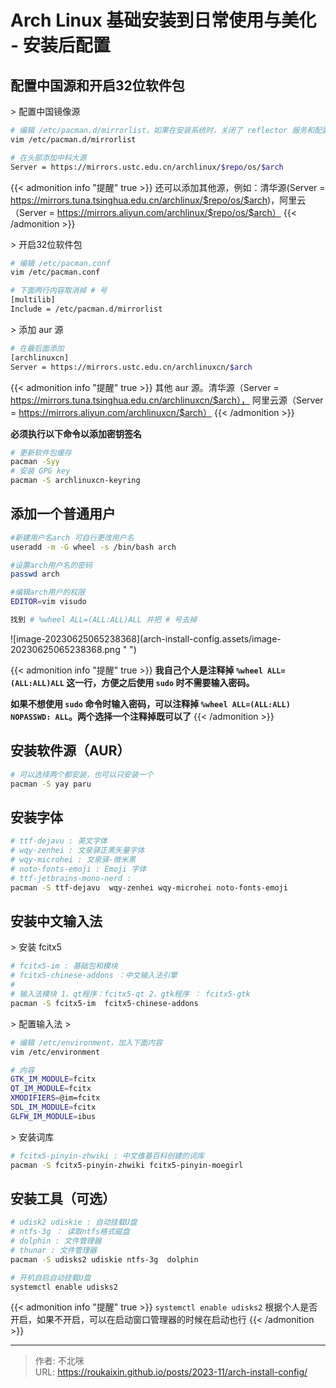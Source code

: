 # Arch Linux 基础安装到日常使用与美化 - 安装后配置



## 配置中国源和开启32位软件包

&gt; 配置中国镜像源
```bash
# 编辑 /etc/pacman.d/mirrorlist，如果在安装系统时，关闭了 reflector 服务和配置了 mirrorlist，那么这个可以不用改，为了保险起见，还是需要看一下和安装的时候有没有区别。
vim /etc/pacman.d/mirrorlist

# 在头部添加中科大源
Server = https://mirrors.ustc.edu.cn/archlinux/$repo/os/$arch
```

{{&lt; admonition info &#34;提醒&#34; true &gt;}}
还可以添加其他源，例如：清华源(Server = https://mirrors.tuna.tsinghua.edu.cn/archlinux/$repo/os/$arch)，阿里云（Server = https://mirrors.aliyun.com/archlinux/$repo/os/$arch）
{{&lt; /admonition &gt;}}

&gt; 开启32位软件包
```bash
# 编辑 /etc/pacman.conf 
vim /etc/pacman.conf

# 下面两行内容取消掉 # 号
[multilib]
Include = /etc/pacman.d/mirrorlist
```

&gt; 添加 aur 源
```bash
# 在最后面添加
[archlinuxcn]
Server = https://mirrors.ustc.edu.cn/archlinuxcn/$arch
```

{{&lt; admonition info &#34;提醒&#34; true &gt;}}
其他 aur 源。清华源（Server = https://mirrors.tuna.tsinghua.edu.cn/archlinuxcn/$arch），
阿里云源（Server = https://mirrors.aliyun.com/archlinuxcn/$arch）
{{&lt; /admonition &gt;}}

**必须执行以下命令以添加密钥签名**

```bash
# 更新软件包缓存
pacman -Syy
# 安装 GPG key
pacman -S archlinuxcn-keyring 
```



## 添加一个普通用户

```bash
#新建用户名arch 可自行更改用户名
useradd -m -G wheel -s /bin/bash arch

#设置arch用户名的密码
passwd arch

#编辑arch用户的权限
EDITOR=vim visudo

找到 # %wheel ALL=(ALL:ALL)ALL 并把 # 号去掉
```

![image-20230625065238368](arch-install-config.assets/image-20230625065238368.png &#34; &#34;)


{{&lt; admonition info &#34;提醒&#34; true &gt;}}
**我自己个人是注释掉 `%wheel ALL=(ALL:ALL)ALL` 这一行，方便之后使用 `sudo` 时不需要输入密码。**

**如果不想使用 `sudo` 命令时输入密码，可以注释掉 `%wheel ALL=(ALL:ALL) NOPASSWD: ALL`。两个选择一个注释掉既可以了**
{{&lt; /admonition &gt;}}


## 安装软件源（AUR）

```bash
# 可以选择两个都安装，也可以只安装一个
pacman -S yay paru
```



## 安装字体

```bash
# ttf-dejavu : 英文字体
# wqy-zenhei : 文泉驿正黑矢量字体
# wqy-microhei : 文泉驿-微米黑
# noto-fonts-emoji : Emoji 字体
# ttf-jetbrains-mono-nerd :
pacman -S ttf-dejavu  wqy-zenhei wqy-microhei noto-fonts-emoji
```



## 安装中文输入法

&gt; 安装 fcitx5

```bash
# fcitx5-im : 基础包和模块
# fcitx5-chinese-addons ：中文输入法引擎
# 
# 输入法模块 1、qt程序：fcitx5-qt 2、gtk程序 ： fcitx5-gtk
pacman -S fcitx5-im  fcitx5-chinese-addons
```

&gt; 配置输入法
&gt;

```bash
# 编辑 /etc/environment，加入下面内容
vim /etc/environment

# 内容
GTK_IM_MODULE=fcitx
QT_IM_MODULE=fcitx
XMODIFIERS=@im=fcitx
SDL_IM_MODULE=fcitx
GLFW_IM_MODULE=ibus
```

&gt; 安装词库

```bash
# fcitx5-pinyin-zhwiki : 中文维基百科创建的词库		
pacman -S fcitx5-pinyin-zhwiki fcitx5-pinyin-moegirl
```


## 安装工具（可选）

```bash
# udisk2 udiskie : 自动挂载U盘
# ntfs-3g ： 读取ntfs格式磁盘
# dolphin : 文件管理器
# thunar : 文件管理器
pacman -S udisks2 udiskie ntfs-3g  dolphin

# 开机自启自动挂载U盘
systemctl enable udisks2
```

{{&lt; admonition info &#34;提醒&#34; true &gt;}}
`systemctl enable udisks2` 根据个人是否开启，如果不开启，可以在启动窗口管理器的时候在启动也行
{{&lt; /admonition &gt;}}


---

> 作者: 不北咪  
> URL: https://roukaixin.github.io/posts/2023-11/arch-install-config/  

